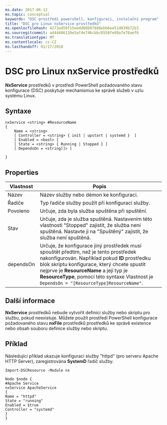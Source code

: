 ```yaml
---
ms.date: 2017-06-12
ms.topic: conceptual
keywords: "DSC prostředí powershell, konfiguraci, instalační program"
title: "DSC pro Linux nxService prostředků"
ms.openlocfilehash: 4273ad59f15eedd08b07888ebb6ee51d039b72b3
ms.sourcegitcommit: a444406120e5af4e746cbbc0558fe89a7e78aef6
ms.translationtype: MT
ms.contentlocale: cs-CZ
ms.lasthandoff: 01/17/2018
---
```

# <a name="dsc-for-linux-nxservice-resource"></a>DSC pro Linux nxService prostředků

**NxService** prostředků v prostředí PowerShell požadovaného stavu konfigurace (DSC) poskytuje mechanismus ke správě služeb v uzlu systému Linux.

## <a name="syntax"></a>Syntaxe

```
nxService <string> #ResourceName
{
    Name = <string>
    [ Controller = <string> { init | upstart | systemd }  ]
    [ Enabled = <bool> ]
    [ State = <string> { Running | Stopped } ]
    [ DependsOn = <string[]> ]

}
```

## <a name="properties"></a>Properties
|  Vlastnost |  Popis | 
|---|---|
| Název| Název služby nebo démon ke konfiguraci.| 
| Řadiče| Typ řadiče služby použít při konfiguraci služby.| 
| Povoleno| Určuje, zda byla služba spuštěna při spuštění.| 
| Stav| Určuje, zda je služba spuštěná. Nastavením této vlastnosti "Stopped" zajistit, že služba není spuštěná. Nastavte ji na "Spuštěný" zajistit, že služba není spuštěná.| 
| dependsOn | Určuje, že konfigurace jiný prostředek musí spouštět předtím, než je tento prostředek nakonfigurován. Například pokud **ID** prostředku blok skriptu konfigurace, který chcete spustit nejprve je **ResourceName** a její typ je **ResourceType**, pomocí této syntaxe Vlastnost je `DependsOn = "[ResourceType]ResourceName"`.| 


## <a name="additional-information"></a>Další informace

**NxService** prostředků nebude vytvořit definici služby nebo skriptu pro službu, pokud neexistuje. Můžete použít prostředí PowerShell konfigurace požadovaného stavu **nxFile** prostředků prostředků ke správě existence nebo obsah souboru definice služby nebo skriptu.

## <a name="example"></a>Příklad

Následující příklad ukazuje konfiguraci služby "httpd" (pro serveru Apache HTTP Server), zaregistrována **SystemD** řadič služby.

```
Import-DSCResource -Module nx 

Node $node {
#Apache Service
nxService ApacheService 
{
Name = "httpd"
State = "running"
Enabled = $true
Controller = "systemd"
}
}
```

